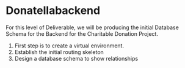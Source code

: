 # Donatellabackend
For this level of Deliverable, we will be producing the initial Database Schema for the Backend for the Charitable Donation Project.

1. First step is to create a virtual environment.
2. Establish the initial routing skeleton
3. Design a database schema to show relationships